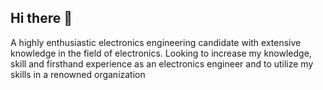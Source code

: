 ## Hi there 👋
A highly enthusiastic electronics engineering candidate with extensive knowledge in the field of electronics. Looking to increase my knowledge, skill and firsthand experience as an electronics engineer and to utilize my skills in a renowned organization

<!--
**HazemElgharabawy/HazemElgharabawy** is a ✨ _special_ ✨ repository because its `README.md` (this file) appears on your GitHub profile.

Here are some ideas to get you started:

- 🔭 I’m currently working on ...
- 🌱 I’m currently learning ...
- 👯 I’m looking to collaborate on ...
- 🤔 I’m looking for help with ...
- 💬 Ask me about ...
- 📫 How to reach me: ...
- 😄 Pronouns: ...
- ⚡ Fun fact: ...
-->
